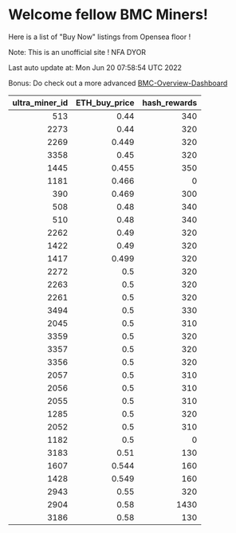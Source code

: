 # Welcome fellow BMC Miners!
Here is a list of "Buy Now" listings from Opensea floor !

Note: This is an unofficial site ! NFA DYOR

Last auto update at: Mon Jun 20 07:58:54 UTC 2022

Bonus: Do check out a more advanced [BMC-Overview-Dashboard](https://dune.com/defifunk/BMC-Overview-Dashboard)


|   ultra_miner_id |   ETH_buy_price |   hash_rewards |
|-----------------:|----------------:|---------------:|
|              513 |           0.44  |            340 |
|             2273 |           0.44  |            320 |
|             2269 |           0.449 |            320 |
|             3358 |           0.45  |            320 |
|             1445 |           0.455 |            350 |
|             1181 |           0.466 |              0 |
|              390 |           0.469 |            300 |
|              508 |           0.48  |            340 |
|              510 |           0.48  |            340 |
|             2262 |           0.49  |            320 |
|             1422 |           0.49  |            320 |
|             1417 |           0.499 |            320 |
|             2272 |           0.5   |            320 |
|             2263 |           0.5   |            320 |
|             2261 |           0.5   |            320 |
|             3494 |           0.5   |            330 |
|             2045 |           0.5   |            310 |
|             3359 |           0.5   |            320 |
|             3357 |           0.5   |            320 |
|             3356 |           0.5   |            320 |
|             2057 |           0.5   |            310 |
|             2056 |           0.5   |            310 |
|             2055 |           0.5   |            310 |
|             1285 |           0.5   |            320 |
|             2052 |           0.5   |            310 |
|             1182 |           0.5   |              0 |
|             3183 |           0.51  |            130 |
|             1607 |           0.544 |            160 |
|             1428 |           0.549 |            160 |
|             2943 |           0.55  |            320 |
|             2904 |           0.58  |           1430 |
|             3186 |           0.58  |            130 |